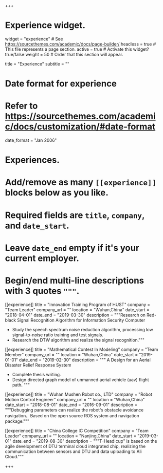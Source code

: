 +++
# Experience widget.
widget = "experience"  # See https://sourcethemes.com/academic/docs/page-builder/
headless = true  # This file represents a page section.
active = true  # Activate this widget? true/false
weight = 50  # Order that this section will appear.

title = "Experience"
subtitle = ""

# Date format for experience
#   Refer to https://sourcethemes.com/academic/docs/customization/#date-format
date_format = "Jan 2006"

# Experiences.
#   Add/remove as many `[[experience]]` blocks below as you like.
#   Required fields are `title`, `company`, and `date_start`.
#   Leave `date_end` empty if it's your current employer.
#   Begin/end multi-line descriptions with 3 quotes `"""`.
[[experience]]
  title = "Innovation Training Program of HUST"
  company = "Team Leader"
  company_url = ""
  location = "Wuhan,China"
  date_start = "2018-04-01"
  date_end = "2019-03-30"
  description = """Research on Red-black Signal Recognition Algorithm for Information Security Computer 
  - Study the speech spectrum noise reduction algorithm, processing low signal-to-noise ratio training and test signals. 
  - Research the DTW algorithm and realize the signal recognition."""

[[experience]]
  title = "Mathematical Contest In Modeling"
  company = "Team Member"
  company_url = ""
  location = "Wuhan,China"
  date_start = "2019-01-01"
  date_end = "2019-02-30"
  description = """
  A Design for an Aerial Disaster Relief Response System 
  - Complete thesis writing. 
  - Design directed graph model of unmanned aerial vehicle (uav) flight path.
  """
  
[[experience]]
  title = "Wuhan Mushen Robot co., LTD"
  company = "Robot Motion Control Engineer"
  company_url = ""
  location = "Wuhan,China"
  date_start = "2018-08-01"
  date_end = "2016-09-01"
  description = """Debugging parameters can realize the robot's obstacle avoidance navigation，Based on the open source ROS system and navigation package."""
  
[[experience]]
  title = "China College IC Competition"
  company = "Team Leader"
  company_url = ""
  location = "Nanjing,China"
  date_start = "2019-03-01"
  date_end = "2019-08-30"
  description = """T-Head  cup" is based on the agile development of DTU terminal cloud integrated chip, realizing the communication between sensors and DTU and data uploading to Ali Cloud."""

+++
